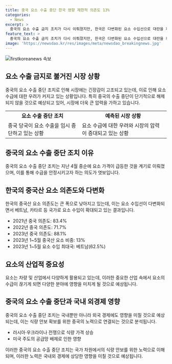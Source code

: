 ```yaml
---
title: 중국 요소 수출 중단 한국 영향 제한적 의존도 13%
categories:
  - News
excerpt: >
  중국의 요소 수출 금지 조치가 다시 이뤄졌지만, 한국은 다변화된 요소 수입선으로 대란을 피할 것으로 전망됨. 중국산 요소 의존도가 13%로 줄며, 요소 수입이 베트남 등으로 이동하고 있음. 이러한 조치는 차량 및 산업 등을 멈출 수 있는 영향을 미치지만, 중국의 식량 안보 정책과 관련되어 있는 것으로 보임. 요소 수출 통제는 국제적인 이슈로 관심을 끌고 있음. (쓰레기 문장 삭제)
feature_text: >
  중국의 요소 수출 금지 조치가 다시 이뤄졌지만, 한국은 다변화된 요소 수입선으로 대란을 피할 것으로 전망됨. 중국산 요소 의존도가 13%로 줄며, 요소 수입이 베트남 등으로 이동하고 있음. 이러한 조치는 차량 및 산업 등을 멈출 수 있는 영향을 미치지만, 중국의 식량 안보 정책과 관련되어 있는 것으로 보임. 요소 수출 통제는 국제적인 이슈로 관심을 끌고 있음. (쓰레기 문장 삭제)
image: 'https://newsdao.kr/res/images/meta/newsdao_breakingnews.jpg'
---
```


<p><img src="https://newsdao.kr/res/images/meta/newsdao_breakingnews.jpg" alt="firstkoreanews 속보" /></p>

<h2 data-ke-size="size26">요소 수출 금지로 불거진 시장 상황</h2>

<p data-ke-size="size16">중국의 요소 수출 중단 조치로 인해 시장에는 긴장감이 고조되고 있는데, 이로 인해 요소 수급에 대한 우려가 커지고 있는 상황입니다. 특히 중국의 수출 중단이 단기적으로 해제되지 않을 것으로 예상되고 있어, 시장에 더욱 큰 압력을 가하고 있습니다.</p>

<table>
  <tr>
    <td style="text-align: center; height: 17px;"><b>요소 수출 중단 조치</b></td>
    <td style="text-align: center; height: 17px;"><b>예측된 시장 상황</b></td>
  </tr>
  <tr>
    <td style="text-align: left;">중국 당국이 요소 수출을 임시 중단하고 있는 상황</td>
    <td style="text-align: left;">요소 수급에 대한 우려와 시장의 압력이 증대되고 있는 상황</td>
  </tr>
</table>

<h2 data-ke-size="size26">중국의 요소 수출 중단 조치 이유</h2>

<p data-ke-size="size16">중국의 요소 수출 중단 조치는 지난 4월 중순에 요소 가격이 급등한 것을 계기로 이뤄졌으며, 이를 통해 수급을 안정시키고자 하는 의도가 엿보입니다.</p>

<h2 data-ke-size="size26">한국의 중국산 요소 의존도와 다변화</h2>

<p data-ke-size="size16">한국의 중국산 요소 의존도는 큰 폭으로 낮아지고 있는데, 이는 요소 수입선이 다변화되면서 베트남, 카타르 등 국가로 요소 수입이 확대되고 있는 결과입니다.</p>

<ul>
  <li>2021년 중국 의존도: 83.4%</li>
  <li>2022년 중국 의존도: 71.7%</li>
  <li>2023년 중국 의존도: 88.1%</li>
  <li>2023년 1~5월 중국산 요소 비중: 13%</li>
  <li>2023년 1~5월 요소 수입 최대국: 베트남(62.5%)</li>
</ul>

<h2 data-ke-size="size26">요소의 산업적 중요성</h2>

<p data-ke-size="size16">요소는 차량 및 산업에서 다양하게 활용되고 있는데, 이러한 중요한 산업 속에서 요소의 수급이 끊기게 되면 다양한 분야에 영향을 미치게 될 것으로 예상됩니다.</p>

<h2 data-ke-size="size26">중국의 요소 수출 중단과 국내 외경제 영향</h2>

<p data-ke-size="size16">중국의 요소 수출 중단 조치는 국내뿐만 아니라 외국 경제에도 영향을 미칠 것으로 예상되는데, 이는 식량 안보 확보를 위한 중국의 노력으로 연결되는 것으로 분석됩니다.</p>

<ul>
  <li>러시아·우크라이나 전쟁으로 식량 가격 상승</li>
  <li>미국 주도의 공급망 배제로 인한 영향</li>
</ul>

<p data-ke-size="size16">이러한 중국의 요소 수출 중단 조치는 국가 차원에서의 식량 안보를 위한 노력으로 이해되며, 이러한 노력은 국내외 경제에 상당한 영향을 미칠 것으로 예상됩니다.</p>

